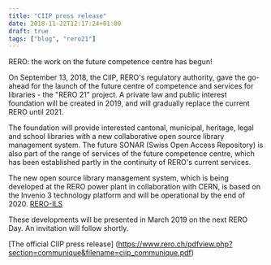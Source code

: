 ```yaml
---
title: "CIIP press release"
date: 2018-11-22T12:17:24+01:00
draft: true
tags: ["blog", "rero21"]
---
```


RERO: the work on the future competence centre has begun!

On September 13, 2018, the CIIP, RERO's regulatory authority, gave the go-ahead for the launch of the future centre of competence and services for libraries - the "RERO 21" project. A private law and public interest foundation will be created in 2019, and will gradually replace the current RERO until 2021.

The foundation will provide interested cantonal, municipal, heritage, legal and school libraries with a new collaborative open source library management system. The future SONAR (Swiss Open Access Repository) is also part of the range of services of the future competence centre, which has been established partly in the continuity of RERO's current services.

The new open source library management system, which is being developed at the RERO power plant in collaboration with CERN, is based on the Invenio 3 technology platform and will be operational by the end of 2020. [RERO-ILS](https://ils.test.rero.ch)  

These developments will be presented in March 2019 on the next RERO Day. An invitation will follow shortly.

[The official CIIP press release] (https://www.rero.ch/pdfview.php?section=communique&filename=ciip_communique.pdf)
